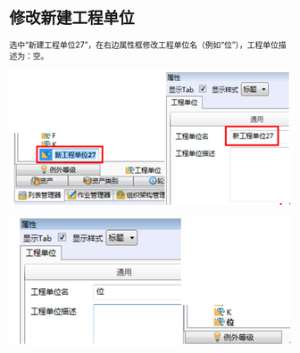 # 修改新建工程单位

选中“新建工程单位27”，在右边属性框修改工程单位名（例如“位”），工程单位描述为：空。

  ![](./images/修改新建工程单位.png)

  ![](./images/修改新建工程单位1.png)  